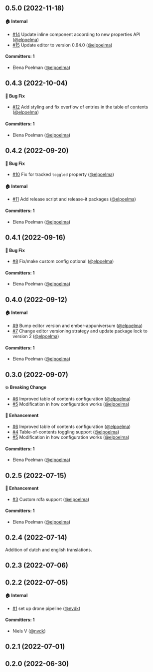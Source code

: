 







## 0.5.0 (2022-11-18)

#### :house: Internal
* [#14](https://github.com/lblod/ember-rdfa-editor-table-of-contents-plugin/pull/14) Update inline component according to new properties API ([@elpoelma](https://github.com/elpoelma))
* [#15](https://github.com/lblod/ember-rdfa-editor-table-of-contents-plugin/pull/15) Update editor to version 0.64.0 ([@elpoelma](https://github.com/elpoelma))

#### Committers: 1
- Elena Poelman ([@elpoelma](https://github.com/elpoelma))

## 0.4.3 (2022-10-04)

#### :bug: Bug Fix
* [#12](https://github.com/lblod/ember-rdfa-editor-table-of-contents-plugin/pull/12) Add styling and fix overflow of entries in the table of contents ([@elpoelma](https://github.com/elpoelma))

#### Committers: 1
- Elena Poelman ([@elpoelma](https://github.com/elpoelma))

## 0.4.2 (2022-09-20)

#### :bug: Bug Fix
* [#10](https://github.com/lblod/ember-rdfa-editor-table-of-contents-plugin/pull/10) Fix for tracked `toggled` property ([@elpoelma](https://github.com/elpoelma))

#### :house: Internal
* [#11](https://github.com/lblod/ember-rdfa-editor-table-of-contents-plugin/pull/11) Add release script and release-it packages ([@elpoelma](https://github.com/elpoelma))

#### Committers: 1
- Elena Poelman ([@elpoelma](https://github.com/elpoelma))

## 0.4.1 (2022-09-16)

#### :bug: Bug Fix
* [#8](https://github.com/lblod/ember-rdfa-editor-table-of-contents-plugin/pull/8) Fix/make custom config optional ([@elpoelma](https://github.com/elpoelma))

#### Committers: 1
- Elena Poelman ([@elpoelma](https://github.com/elpoelma))

## 0.4.0 (2022-09-12)

#### :house: Internal
* [#9](https://github.com/lblod/ember-rdfa-editor-table-of-contents-plugin/pull/9) Bump editor version and ember-appuniversum ([@elpoelma](https://github.com/elpoelma))
* [#7](https://github.com/lblod/ember-rdfa-editor-table-of-contents-plugin/pull/7) Change editor versioning strategy and update package lock to version 2 ([@elpoelma](https://github.com/elpoelma))

#### Committers: 1
- Elena Poelman ([@elpoelma](https://github.com/elpoelma))

## 0.3.0 (2022-09-07)

#### :boom: Breaking Change
* [#6](https://github.com/lblod/ember-rdfa-editor-table-of-contents-plugin/pull/6) Improved table of contents configuration ([@elpoelma](https://github.com/elpoelma))
* [#5](https://github.com/lblod/ember-rdfa-editor-table-of-contents-plugin/pull/5) Modification in how configuration works ([@elpoelma](https://github.com/elpoelma))

#### :rocket: Enhancement
* [#6](https://github.com/lblod/ember-rdfa-editor-table-of-contents-plugin/pull/6) Improved table of contents configuration ([@elpoelma](https://github.com/elpoelma))
* [#4](https://github.com/lblod/ember-rdfa-editor-table-of-contents-plugin/pull/4) Table-of-contents toggling support ([@elpoelma](https://github.com/elpoelma))
* [#5](https://github.com/lblod/ember-rdfa-editor-table-of-contents-plugin/pull/5) Modification in how configuration works ([@elpoelma](https://github.com/elpoelma))

#### Committers: 1
- Elena Poelman ([@elpoelma](https://github.com/elpoelma))

## 0.2.5 (2022-07-15)

#### :rocket: Enhancement
* [#3](https://github.com/lblod/ember-rdfa-editor-table-of-contents-plugin/pull/3) Custom rdfa support ([@elpoelma](https://github.com/elpoelma))

#### Committers: 1
- Elena Poelman ([@elpoelma](https://github.com/elpoelma))

## 0.2.4 (2022-07-14)

Addition of dutch and english translations.


## 0.2.3 (2022-07-06)

## 0.2.2 (2022-07-05)

#### :house: Internal
* [#1](https://github.com/lblod/ember-rdfa-editor-table-of-contents-plugin/pull/1) set up drone pipeline ([@nvdk](https://github.com/nvdk))

#### Committers: 1
- Niels V ([@nvdk](https://github.com/nvdk))

## 0.2.1 (2022-07-01)

## 0.2.0 (2022-06-30)



